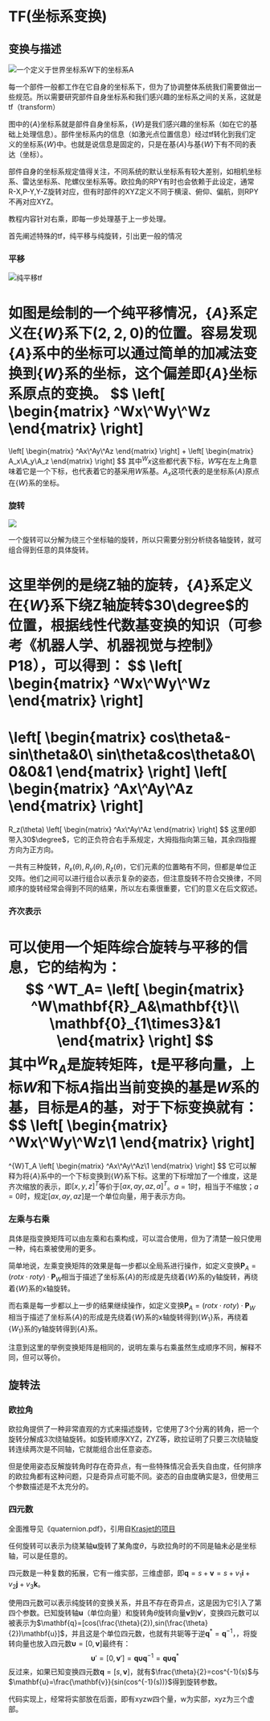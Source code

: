 # TF(坐标系变换)


## 变换与描述

![一个定义于世界坐标系W下的坐标系A](../resource/robot/tf1.png)

每一个部件一般都工作在它自身的坐标系下，但为了协调整体系统我们需要做出一些规范。所以需要研究部件自身坐标系和我们感兴趣的坐标系之间的关系，这就是tf（transform）

图中的$\{A\}$​坐标系就是部件自身坐标系，$\{W\}$​​是我们感兴趣的坐标系（如在它的基础上处理信息）。部件坐标系内的信息（如激光点位置信息）经过tf转化到我们定义的坐标系$\{W\}$​​中。​也就是说信息是固定的，只是在基$\{A\}$与基$\{W\}$​下有不同的表达（坐标）。

部件自身的坐标系规定值得关注，不同系统的默认坐标系有较大差别，如相机坐标系、雷达坐标系、陀螺仪坐标系等。欧拉角的RPY有时也会依赖于此设定，通常R-X,P-Y,Y-Z旋转对应，但有时部件的XYZ定义不同于横滚、俯仰、偏航，则RPY不再对应XYZ。

教程内容针对右乘，即每一步处理基于上一步处理。

首先阐述特殊的tf，纯平移与纯旋转，引出更一般的情况

### 平移

![纯平移tf](..\resource\robot\tf2.png)

如图是绘制的一个纯平移情况，$\{A\}$系定义在$\{W\}$系下$(2,2,0)$​的位置。容易发现$\{A\}$系中的坐标可以通过简单的加减法变换到$\{W\}$​​系的坐标，这个偏差即$\{A\}$坐标系原点的变换。
$$
\left[
\begin{matrix}
^Wx\\^Wy\\^Wz
\end{matrix}
\right]
=
\left[
\begin{matrix}
^Ax\\^Ay\\^Az
\end{matrix}
\right]
+
\left[
\begin{matrix}
A_x\\A_y\\A_z
\end{matrix}
\right]
$$
其中$^Wx$​这些都代表下标，$W$写在左上角意味着它是一个下标，也代表着它的基采用$W$系基。$A_x$这项代表的是坐标系$\{A\}$原点在$\{W\}$​系的坐标。

### 旋转

![](..\resource\robot\tf3.png)



一个旋转可以分解为绕三个坐标轴的旋转，所以只需要分别分析绕各轴旋转，就可组合得到任意的具体旋转。

这里举例的是绕Z轴的旋转，$\{A\}$系定义在$\{W\}$系下绕Z轴旋转$30\degree$​的位置，根据线性代数基变换的知识（可参考《机器人学、机器视觉与控制》P18），可以得到：
$$
\left[
\begin{matrix}
^Wx\\^Wy\\^Wz
\end{matrix}
\right]
=
\left[
\begin{matrix}
cos\theta&-sin\theta&0\\
sin\theta&cos\theta&0\\
0&0&1
\end{matrix}
\right]
\left[
\begin{matrix}
^Ax\\^Ay\\^Az
\end{matrix}
\right]
=
R_z(\theta)
\left[
\begin{matrix}
^Ax\\^Ay\\^Az
\end{matrix}
\right]
$$
这里$\theta$即带入30$\degree$​，它的正负符合右手系规定，大拇指指向第三轴，其余四指握方向为正方向。

一共有三种旋转，$R_x(\theta),R_y(\theta),R_z(\theta)$，它们元素的位置略有不同，但都是单位正交阵。他们之间可以进行组合以表示复杂的姿态，但注意旋转不符合交换律，不同顺序的旋转经常会得到不同的结果，所以左右乘很重要，它们的意义在后文叙述。

### 齐次表示

可以使用一个矩阵综合旋转与平移的信息，它的结构为：
$$
^WT_A=
\left[
\begin{matrix}
^W\mathbf{R}_A&\mathbf{t}\\
\mathbf{0}_{1\times3}&1
\end{matrix}
\right]
$$
其中$^W\mathbf{R}_A$​是旋转矩阵，$\mathbf{t}$​是平移向量，上标$W$​和下标$A$​​指出当前变换的基是$W$​系的基，目标是$A$的基，对于下标变换就有：
$$
\left[
\begin{matrix}
^Wx\\^Wy\\^Wz\\1
\end{matrix}
\right]
=
^{W}T_A
\left[
\begin{matrix}
^Ax\\^Ay\\^Az\\1
\end{matrix}
\right]
$$
它可以解释为将$\{A\}$系中的一个下标变换到$\{W\}$系下标。这里的下标增加了一个维度，这是齐次缩放的表示，即$[x,y,z]^T$等价于$[ax,ay,az,a]^T$。$a=1$时，相当于不缩放；$a=0$时，规定$[ax,ay,az]$是一个单位向量，用于表示方向。

### 左乘与右乘

具体是指变换矩阵可以由左乘和右乘构成，可以混合使用，但为了清楚一般只使用一种，纯右乘被使用的更多。

简单地说，左乘变换矩阵的效果是每一步都以全局系进行操作，如定义变换$\mathbf{P}_A=(rotx\cdot roty)\cdot \mathbf{P}_W$​​相当于描述了坐标系$\{A\}$​的形成是先绕着$\{W\}$​系的y轴旋转，再绕着$\{W\}$​​系的x轴旋转。

而右乘是每一步都以上一步的结果继续操作，如定义变换$\mathbf{P}_A=(rotx\cdot roty)\cdot \mathbf{P}_W$​相当于描述了坐标系$\{A\}$​的形成是先绕着$\{W\}$​系的x轴旋转得到$\{W_1\}$系，再绕着$\{W_1\}$​系的y轴旋转得到$\{A\}$系。

注意到这里的举例变换矩阵是相同的，说明左乘与右乘虽然生成顺序不同，解释不同，但可以等价。

## 旋转法

### 欧拉角

欧拉角提供了一种非常直观的方式来描述旋转，它使用了3个分离的转角，把一个旋转分解成3次绕轴旋转。如旋转顺序XYZ，ZYZ等，欧拉证明了只要三次绕轴旋转连续两次是不同轴，它就能组合出任意姿态。

但是使用姿态反解旋转角时存在奇异点，有一些特殊情况会丢失自由度，任何排序的欧拉角都有这种问题，只是奇异点可能不同。姿态的自由度确实是3，但使用三个参数描述是不太充分的。

### 四元数

全面推导见《quaternion.pdf》，引用自[Krasjet的项目](https://github.com/Krasjet/quaternion)

任何旋转可以表示为绕某轴$\mathbf{u}$旋转了某角度$\theta$​，与欧拉角时的不同是轴未必是坐标轴，可以是任意的。

四元数是一种复数的拓展，它有一维实部，三维虚部，即$\mathbf{q}=s+\mathbf{v}=s+v_1\mathbf{i}+v_2\mathbf{j}+v_3\mathbf{k}$​​​​。

使用四元数可以表示纯旋转的变换关系，并且不存在奇异点，这是因为它引入了第四个参数。已知旋转轴$\mathbf{u}$​​​（单位向量）和旋转角$\theta$​​​旋转向量$\mathbf{v}$​​​到$\mathbf{v}'$​​，变换四元数可以被表示为$\mathbf{q}=[cos(\frac{\theta}{2}),sin(\frac{\theta}{2})\mathbf{u}]$​​，并且这是个单位四元数，也就有共轭等于逆$\mathbf{q}^*=\mathbf{q}^{-1}$​​​，，将旋转向量也放入四元数$\mathbf{\upsilon}=[0,\mathbf{v}]$​最终有：
$$
\mathbf{\upsilon}'=[0,\mathbf{v}']=\mathbf{q}\mathbf{\upsilon}\mathbf{q}^{-1}=\mathbf{q}\mathbf{\upsilon}\mathbf{q}^{*}
$$
反过来，如果已知变换四元数$\mathbf{q}=[s,\mathbf{v}]$，就有$\frac{\theta}{2}=cos^{-1}(s)$与$\mathbf{u}=\frac{\mathbf{v}}{sin(cos^{-1}(s))}$​得到旋转参数。​

代码实现上，经常将实部放在后面，即有xyzw四个量，w为实部，xyz为三个虚部。
